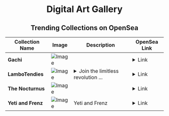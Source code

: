 <div align="center">

# Digital Art Gallery

## Trending Collections on OpenSea

| Collection Name                       | Image                                                                                     | Description                       | OpenSea Link                                                                                          |
|---------------------------------------|-------------------------------------------------------------------------------------------|-----------------------------------|--------------------------------------------------------------------------------------------------------|
| **Gachi** | ![Image](https://i.seadn.io/s/raw/files/7184651efb4359664e489e2140647046.png?w=500&auto=format?w=200&auto=format) |  | <details><summary>Link</summary>[Gachi](https://opensea.io/collection/gachi-23)</details> |
| **LamboTendies** | ![Image](https://i.seadn.io/s/raw/files/3eb9b41ec1b1aefb0532a987ab7caf85.webp?w=500&auto=format?w=200&auto=format) | <details><summary>Join the limitless revolution ...</summary>Join the limitless revolution with LamboTendies</details> | <details><summary>Link</summary>[LamboTendies](https://opensea.io/collection/lambotendies-2)</details> |
| **The Nocturnus** | ![Image](https://i.seadn.io/s/raw/files/5b6caf687f76e5edd07162aa8da48948.png?w=500&auto=format?w=200&auto=format) |  | <details><summary>Link</summary>[The Nocturnus](https://opensea.io/collection/the-nocturnus)</details> |
| **Yeti and Frenz** | ![Image](https://i.seadn.io/s/raw/files/181b6f720840bd34fab2ce5f4669b6af.jpg?w=500&auto=format?w=200&auto=format) | Yeti and Frenz | <details><summary>Link</summary>[Yeti and Frenz](https://opensea.io/collection/yeti-and-frenz-1)</details> |

</div>